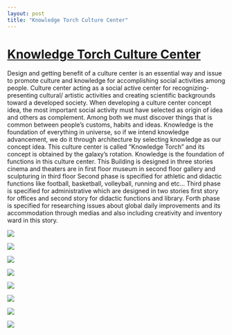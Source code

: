 ```yaml
---
layout: post
title: "Knowledge Torch Culture Center"
---
```

# [Knowledge Torch Culture Center](http://www.archiprix.org/2019/?project=4475)
Design and getting benefit of a culture center is an essential way and issue to promote culture and knowledge for accomplishing social activities among people.
Culture center acting as a social active center for recognizing-presenting cultural/ artistic activities and creating scientific backgrounds toward a developed society. When developing a culture center concept idea, the most important social activity must have selected as origin of idea and others as complement. Among both we must discover things that is common between people’s customs, habits and ideas.
Knowledge is the foundation of everything in universe, so if we intend knowledge advancement, we do it through architecture by selecting knowledge as our concept idea. This culture center is called “Knowledge Torch” and its concept is obtained by the galaxy’s rotation.
Knowledge is the foundation of functions in this culture center.
This Building is designed in three stories cinema and theaters are in first floor museum in second floor gallery and sculpturing in third floor 
Second phase is specified for athletic and didactic functions like football, basketball, volleyball, running and etc…
Third phase is specified for administrative which are designed in two stories first story for offices and second story for didactic functions and library.
Forth phase is specified for researching issues about global daily improvements and its accommodation through medias and also including creativity and inventory ward in this story.




![]({{site.url}}/images/P19-3088_9614_blowup.jpg)

![]({{site.url}}/images/P19-3088_9736_blowup.jpg)

![]({{site.url}}/images/P19-3088_9939_blowup.jpg)

![]({{site.url}}/images/P19-3088_9625_blowup.jpg)

![]({{site.url}}/images/P19-3088_9944_blowup.jpg)

![]({{site.url}}/images/P19-3088_9613_blowup.jpg)

![]({{site.url}}/images/P19-3088_9617_blowup.jpg)

![]({{site.url}}/images/P19-3088_9592_blowup.jpg)